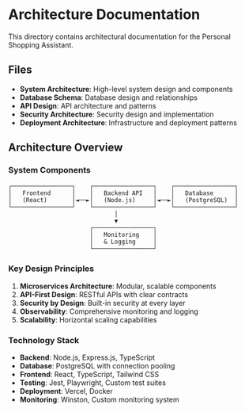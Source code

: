 # Architecture Documentation

This directory contains architectural documentation for the Personal Shopping Assistant.

## Files

- **System Architecture**: High-level system design and components
- **Database Schema**: Database design and relationships
- **API Design**: API architecture and patterns
- **Security Architecture**: Security design and implementation
- **Deployment Architecture**: Infrastructure and deployment patterns

## Architecture Overview

### System Components

```
┌─────────────────┐    ┌─────────────────┐    ┌─────────────────┐
│   Frontend      │    │   Backend API   │    │   Database      │
│   (React)       │◄──►│   (Node.js)     │◄──►│   (PostgreSQL)  │
└─────────────────┘    └─────────────────┘    └─────────────────┘
                              │
                              ▼
                       ┌─────────────────┐
                       │   Monitoring    │
                       │   & Logging     │
                       └─────────────────┘
```

### Key Design Principles

1. **Microservices Architecture**: Modular, scalable components
2. **API-First Design**: RESTful APIs with clear contracts
3. **Security by Design**: Built-in security at every layer
4. **Observability**: Comprehensive monitoring and logging
5. **Scalability**: Horizontal scaling capabilities

### Technology Stack

- **Backend**: Node.js, Express.js, TypeScript
- **Database**: PostgreSQL with connection pooling
- **Frontend**: React, TypeScript, Tailwind CSS
- **Testing**: Jest, Playwright, Custom test suites
- **Deployment**: Vercel, Docker
- **Monitoring**: Winston, Custom monitoring system
